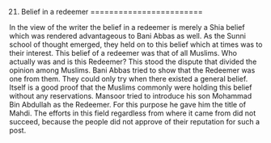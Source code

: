 21. Belief in a redeemer
========================

In the view of the writer the belief in a redeemer is merely a Shia
belief which was rendered advantageous to Bani Abbas as well. As the
Sunni school of thought emerged, they held on to this belief which at
times was to their interest. This belief of a redeemer was that of all
Muslims. Who actually was and is this Redeemer? This stood the dispute
that divided the opinion among Muslims. Bani Abbas tried to show that
the Redeemer was one from them. They could only try when there existed a
general belief. Itself is a good proof that the Muslims commonly were
holding this belief without any reservations. Mansoor tried to introduce
his son Mohammad Bin Abdullah as the Redeemer. For this purpose he gave
him the title of Mahdi. The efforts in this field regardless from where
it came from did not succeed, because the people did not approve of
their reputation for such a post.


